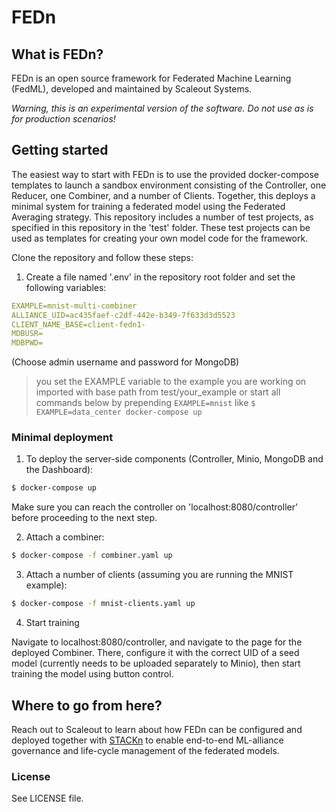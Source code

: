 # FEDn

## What is FEDn?
FEDn is an open source framework for Federated Machine Learning (FedML), developed and maintained by Scaleout Systems. 

*Warning, this is an experimental version of the software. Do not use as is for production scenarios!*

<!--- ## Core Features
#### Federated Model Training
#### Multimodal participation
#### Multilevel model combinations
---> 

## Getting started 

The easiest way to start with FEDn is to use the provided docker-compose templates to launch a sandbox environment consisting of the Controller, one Reducer, one Combiner, and a number of Clients. Together, this deploys a minimal system for training a federated model using the Federated Averaging strategy. This repository includes a number of test projects, as specified in this repository in the 'test' folder. These test projects can be used as templates for creating your own model code for the framework. 

Clone the repository and follow these steps: 

1. Create a file named '.env' in the repository root folder and set the following variables:
```yaml
EXAMPLE=mnist-multi-combiner
ALLIANCE_UID=ac435faef-c2df-442e-b349-7f633d3d5523
CLIENT_NAME_BASE=client-fedn1-
MDBUSR=
MDBPWD=
```
(Choose admin username and password for MongoDB)

> you set the EXAMPLE variable to the example you are working on imported with base path from test/your_example
or start all commands below by prepending ```EXAMPLE=mnist``` like ```$ EXAMPLE=data_center docker-compose up```

### Minimal deployment 
1. To deploy the server-side components (Controller, Minio, MongoDB and the Dashboard):

````bash 
$ docker-compose up 
````
Make sure you can reach the controller on 'localhost:8080/controller' before proceeding to the next step. 

2. Attach a combiner:
````bash 
$ docker-compose -f combiner.yaml up 
````

3. Attach a number of clients (assuming you are running the MNIST example):
````bash 
$ docker-compose -f mnist-clients.yaml up 
````

4. Start training

Navigate to localhost:8080/controller, and navigate to the page for the deployed Combiner. There, configure it with the correct UID of a seed model (currently needs to be uploaded separately to Minio), then start training the model using button control.  

## Where to go from here? 
Reach out to Scaleout to learn about how FEDn can be configured and deployed together with [STACKn](https://github.com/scaleoutsystems/stackn) to enable end-to-end ML-alliance governance and life-cycle management of the federated models.  

### License
See LICENSE file.
